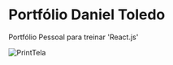 # Portfólio Daniel Toledo
Portfólio Pessoal para treinar 'React.js'

![PrintTela](https://user-images.githubusercontent.com/96501443/154611365-985a3ea0-3479-4aa4-ad86-4677ff3ca2d9.JPG)

